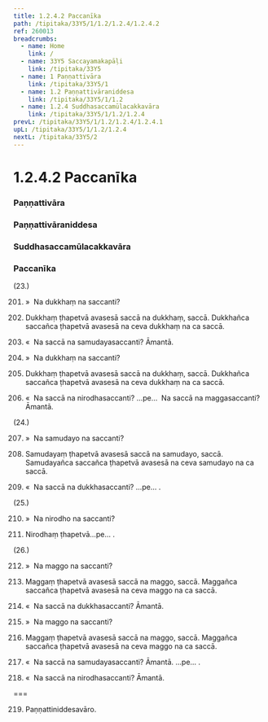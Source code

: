 ```yaml
---
title: 1.2.4.2 Paccanīka
path: /tipitaka/33Y5/1/1.2/1.2.4/1.2.4.2
ref: 260013
breadcrumbs:
  - name: Home
    link: /
  - name: 33Y5 Saccayamakapāḷi
    link: /tipitaka/33Y5
  - name: 1 Paṇṇattivāra
    link: /tipitaka/33Y5/1
  - name: 1.2 Paṇṇattivāraniddesa
    link: /tipitaka/33Y5/1/1.2
  - name: 1.2.4 Suddhasaccamūlacakkavāra
    link: /tipitaka/33Y5/1/1.2/1.2.4
prevL: /tipitaka/33Y5/1/1.2/1.2.4/1.2.4.1
upL: /tipitaka/33Y5/1/1.2/1.2.4
nextL: /tipitaka/33Y5/2
---
```


# 1.2.4.2 Paccanīka

### Paṇṇattivāra

### Paṇṇattivāraniddesa

### Suddhasaccamūlacakkavāra

### Paccanīka

(23.)

201. »  Na dukkhaṃ na saccanti?

202. Dukkhaṃ ṭhapetvā avasesā saccā na dukkhaṃ, saccā. Dukkhañca saccañca ṭhapetvā avasesā na ceva dukkhaṃ na ca saccā.

203. «  Na saccā na samudayasaccanti? Āmantā.

204. »  Na dukkhaṃ na saccanti?

205. Dukkhaṃ ṭhapetvā avasesā saccā na dukkhaṃ, saccā. Dukkhañca saccañca ṭhapetvā avasesā na ceva dukkhaṃ na ca saccā.

206. «  Na saccā na nirodhasaccanti? …pe…  Na saccā na maggasaccanti? Āmantā.

(24.)

207. »  Na samudayo na saccanti?

208. Samudayaṃ ṭhapetvā avasesā saccā na samudayo, saccā. Samudayañca saccañca ṭhapetvā avasesā na ceva samudayo na ca saccā.

209. «  Na saccā na dukkhasaccanti? …pe… .

(25.)

210. »  Na nirodho na saccanti?

211. Nirodhaṃ ṭhapetvā…pe… .

(26.)

212. »  Na maggo na saccanti?

213. Maggaṃ ṭhapetvā avasesā saccā na maggo, saccā. Maggañca saccañca ṭhapetvā avasesā na ceva maggo na ca saccā.

214. «  Na saccā na dukkhasaccanti? Āmantā.

215. »  Na maggo na saccanti?

216. Maggaṃ ṭhapetvā avasesā saccā na maggo, saccā. Maggañca saccañca ṭhapetvā avasesā na ceva maggo na ca saccā.

217. «  Na saccā na samudayasaccanti? Āmantā. …pe… .

218. «  Na saccā na nirodhasaccanti? Āmantā.

===

219. Paṇṇattiniddesavāro.




